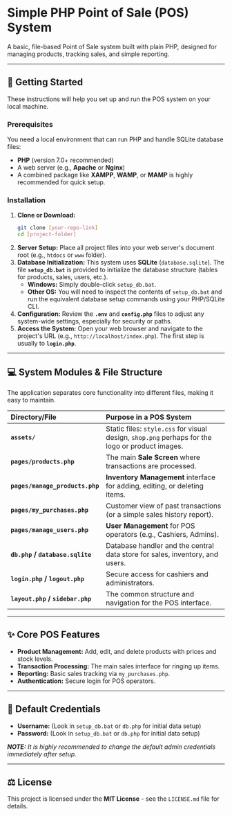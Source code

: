 # Simple PHP Point of Sale (POS) System

A basic, file-based Point of Sale system built with plain PHP, designed for managing products, tracking sales, and simple reporting.

---

## 🚀 Getting Started

These instructions will help you set up and run the POS system on your local machine.

### Prerequisites

You need a local environment that can run PHP and handle SQLite database files:
* **PHP** (version 7.0+ recommended)
* A web server (e.g., **Apache** or **Nginx**)
* A combined package like **XAMPP**, **WAMP**, or **MAMP** is highly recommended for quick setup.

### Installation

1.  **Clone or Download:**
    ```bash
    git clone [your-repo-link]
    cd [project-folder]
    ```
2.  **Server Setup:**
    Place all project files into your web server's document root (e.g., `htdocs` or `www` folder).
3.  **Database Initialization:**
    This system uses **SQLite** (`database.sqlite`). The file **`setup_db.bat`** is provided to initialize the database structure (tables for products, sales, users, etc.).
    * **Windows:** Simply double-click `setup_db.bat`.
    * **Other OS:** You will need to inspect the contents of `setup_db.bat` and run the equivalent database setup commands using your PHP/SQLite CLI.
4.  **Configuration:**
    Review the **`.env`** and **`config.php`** files to adjust any system-wide settings, especially for security or paths.
5.  **Access the System:**
    Open your web browser and navigate to the project's URL (e.g., `http://localhost/index.php`). The first step is usually to **`login.php`**.

---

## 💻 System Modules & File Structure

The application separates core functionality into different files, making it easy to maintain.

| Directory/File | Purpose in a POS System |
| :--- | :--- |
| **`assets/`** | Static files: `style.css` for visual design, `shop.png` perhaps for the logo or product images. |
| **`pages/products.php`** | The main **Sale Screen** where transactions are processed. |
| **`pages/manage_products.php`** | **Inventory Management** interface for adding, editing, or deleting items. |
| **`pages/my_purchases.php`** | Customer view of past transactions (or a simple sales history report). |
| **`pages/manage_users.php`** | **User Management** for POS operators (e.g., Cashiers, Admins). |
| **`db.php` / `database.sqlite`** | Database handler and the central data store for sales, inventory, and users. |
| **`login.php` / `logout.php`** | Secure access for cashiers and administrators. |
| **`layout.php` / `sidebar.php`** | The common structure and navigation for the POS interface. |

---

## ✨ Core POS Features

* **Product Management:** Add, edit, and delete products with prices and stock levels.
* **Transaction Processing:** The main sales interface for ringing up items.
* **Reporting:** Basic sales tracking via `my_purchases.php`.
* **Authentication:** Secure login for POS operators.

---

## 🔑 Default Credentials

* **Username:** (Look in `setup_db.bat` or `db.php` for initial data setup)
* **Password:** (Look in `setup_db.bat` or `db.php` for initial data setup)

***NOTE:*** *It is highly recommended to change the default admin credentials immediately after setup.*

---

## ⚖️ License

This project is licensed under the **MIT License** - see the `LICENSE.md` file for details.